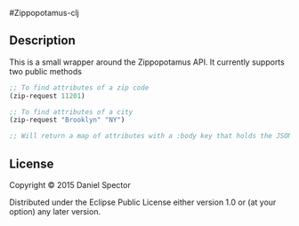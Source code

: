 #Zippopotamus-clj

## Description

This is a small wrapper around the Zippopotamus API. It currently supports two public methods

```clojure
;; To find attributes of a zip code
(zip-request 11201)

;; To find attributes of a city
(zip-request "Brooklyn" "NY")

;; Will return a map of attributes with a :body key that holds the JSON response in a Clojure data structure
```

## License

Copyright © 2015 Daniel Spector

Distributed under the Eclipse Public License either version 1.0 or (at
your option) any later version.
